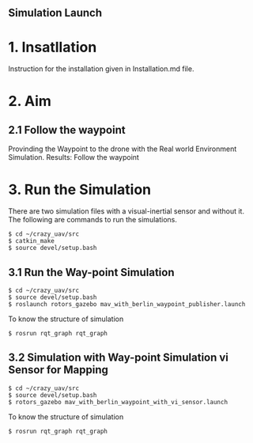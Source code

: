 Simulation Launch
-----------
# 1. Insatllation  
Instruction for the installation given in Installation.md file. 

# 2. Aim
## 2.1 Follow the waypoint 
Provinding the Waypoint to the drone with the Real world Environment Simulation.
Results: Follow the waypoint 

# 3. Run the Simulation 
There are two simulation files with a visual-inertial sensor and without it. The following are commands to run the simulations. 

```console 1
$ cd ~/crazy_uav/src
$ catkin_make
$ source devel/setup.bash
```
## 3.1 Run the Way-point  Simulation 
```console 1
$ cd ~/crazy_uav/src
$ source devel/setup.bash
$ roslaunch rotors_gazebo mav_with_berlin_waypoint_publisher.launch
```
To know the structure of simulation  
```console 2
$ rosrun rqt_graph rqt_graph 
```

## 3.2 Simulation with  Way-point  Simulation  vi Sensor for Mapping

```console 1
$ cd ~/crazy_uav/src
$ source devel/setup.bash
$ rotors_gazebo mav_with_berlin_waypoint_with_vi_sensor.launch
```
To know the structure of simulation  
```console 2
$ rosrun rqt_graph rqt_graph 
```


